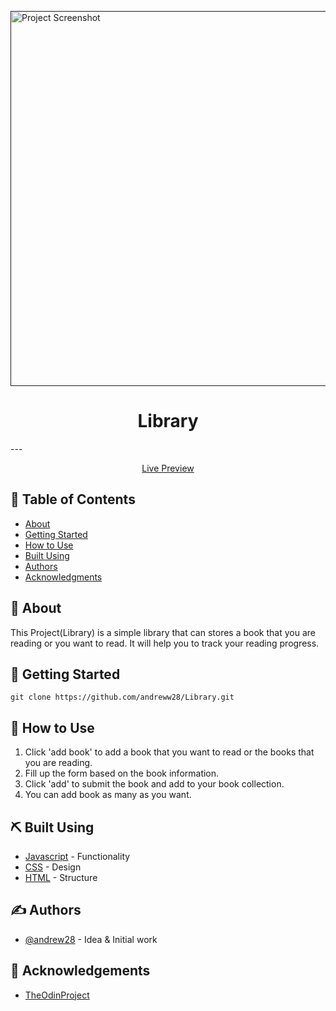 <p align="left">
  <a href="" rel="noopener">
 <img width=1020 height=600px src="https://i.postimg.cc/k4xsGdC8/Screenshot-36.png" alt="Project Screenshot"></a>
</p>

<h1 align="center">Library</h1>
---

<p align="center"><a href="https://andreww28.github.io/Library/" target="_blank">Live Preview</a>
    <br> 
</p>

## 📝 Table of Contents
- [About](#about)
- [Getting Started](#getting_started)
- [How to Use](#how-to-use)
- [Built Using](#built_using)
- [Authors](#authors)
- [Acknowledgments](#acknowledgement)

## 🧐 About <a name = "about"></a>
This Project(Library) is a simple library that can stores a book that you are reading or you want to read. It will help you to track your reading progress.

## 🏁 Getting Started <a name = "getting_started"></a>
```
git clone https://github.com/andreww28/Library.git
```

## 🎈 How to Use <a name="how-to-use"></a>
1. Click 'add book' to add a book that you want to read or the books that you are reading.
2. Fill up the form based on the book information.
3. Click 'add' to submit the book and add to your book collection.
4. You can add book as many as you want. 

## ⛏️ Built Using <a name = "built_using"></a>
- [Javascript](https://www.javascript.com/) - Functionality
- [CSS](https://css.com/) - Design
- [HTML](https://html.org/) - Structure

## ✍️ Authors <a name = "authors"></a>
- [@andrew28](https://github.com/andreww28) - Idea & Initial work

## 🎉 Acknowledgements <a name = "acknowledgement"></a>
- [TheOdinProject](https://www.theodinproject.com/paths/)
